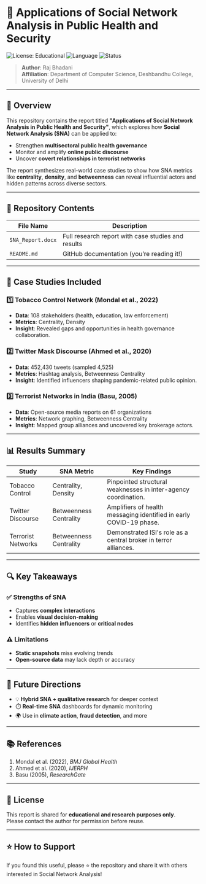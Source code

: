 # 📘 Applications of Social Network Analysis in Public Health and Security

![License: Educational](https://img.shields.io/badge/license-Educational-blue.svg)
![Language](https://img.shields.io/badge/language-English-lightgrey)
![Status](https://img.shields.io/badge/status-Completed-brightgreen)

> **Author**: Raj Bhadani  
> **Affiliation**: Department of Computer Science, Deshbandhu College, University of Delhi

---

## 🧠 Overview

This repository contains the report titled **"Applications of Social Network Analysis in Public Health and Security"**, which explores how **Social Network Analysis (SNA)** can be applied to:

- Strengthen **multisectoral public health governance**
- Monitor and amplify **online public discourse**
- Uncover **covert relationships in terrorist networks**

The report synthesizes real-world case studies to show how SNA metrics like **centrality**, **density**, and **betweenness** can reveal influential actors and hidden patterns across diverse sectors.

---

## 📂 Repository Contents

| File Name        | Description                                      |
|------------------|--------------------------------------------------|
| `SNA_Report.docx`| Full research report with case studies and results |
| `README.md`      | GitHub documentation (you’re reading it!)        |

---

## 🔬 Case Studies Included

### 1️⃣ Tobacco Control Network (Mondal et al., 2022)
- **Data**: 108 stakeholders (health, education, law enforcement)
- **Metrics**: Centrality, Density
- **Insight**: Revealed gaps and opportunities in health governance collaboration.

### 2️⃣ Twitter Mask Discourse (Ahmed et al., 2020)
- **Data**: 452,430 tweets (sampled 4,525)
- **Metrics**: Hashtag analysis, Betweenness Centrality
- **Insight**: Identified influencers shaping pandemic-related public opinion.

### 3️⃣ Terrorist Networks in India (Basu, 2005)
- **Data**: Open-source media reports on 61 organizations
- **Metrics**: Network graphing, Betweenness Centrality
- **Insight**: Mapped group alliances and uncovered key brokerage actors.

---

## 📊 Results Summary

| Study               | SNA Metric            | Key Findings                                                                 |
|--------------------|------------------------|------------------------------------------------------------------------------|
| Tobacco Control     | Centrality, Density    | Pinpointed structural weaknesses in inter-agency coordination.              |
| Twitter Discourse   | Betweenness Centrality | Amplifiers of health messaging identified in early COVID-19 phase.          |
| Terrorist Networks  | Betweenness Centrality | Demonstrated ISI's role as a central broker in terror alliances.            |

---

## 🔍 Key Takeaways

### ✅ Strengths of SNA
- Captures **complex interactions**
- Enables **visual decision-making**
- Identifies **hidden influencers** or **critical nodes**

### ⚠️ Limitations
- **Static snapshots** miss evolving trends
- **Open-source data** may lack depth or accuracy

---

## 🚀 Future Directions

- 💡 **Hybrid SNA + qualitative research** for deeper context
- ⏱️ **Real-time SNA** dashboards for dynamic monitoring
- 🌍 Use in **climate action**, **fraud detection**, and more

---

## 📚 References

1. Mondal et al. (2022), *BMJ Global Health*
2. Ahmed et al. (2020), *IJERPH*
3. Basu (2005), *ResearchGate*

---

## 📌 License

This report is shared for **educational and research purposes only**.  
Please contact the author for permission before reuse.

---

## ⭐️ How to Support

If you found this useful, please ⭐️ the repository and share it with others interested in Social Network Analysis!

